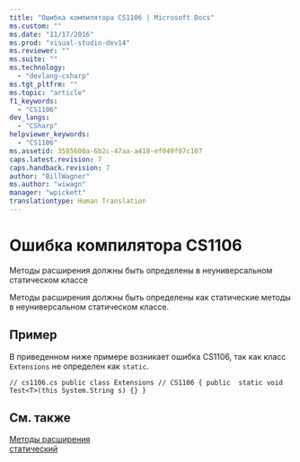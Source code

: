 ```yaml
---
title: "Ошибка компилятора CS1106 | Microsoft Docs"
ms.custom: ""
ms.date: "11/17/2016"
ms.prod: "visual-studio-dev14"
ms.reviewer: ""
ms.suite: ""
ms.technology: 
  - "devlang-csharp"
ms.tgt_pltfrm: ""
ms.topic: "article"
f1_keywords: 
  - "CS1106"
dev_langs: 
  - "CSharp"
helpviewer_keywords: 
  - "CS1106"
ms.assetid: 3585600a-6b2c-47aa-a418-ef049f07c107
caps.latest.revision: 7
caps.handback.revision: 7
author: "BillWagner"
ms.author: "wiwagn"
manager: "wpickett"
translationtype: Human Translation
---
```

# Ошибка компилятора CS1106
Методы расширения должны быть определены в неуниверсальном статическом классе  
  
 Методы расширения должны быть определены как статические методы в неуниверсальном статическом классе.  
  
## Пример  
 В приведенном ниже примере возникает ошибка CS1106, так как класс `Extensions` не определен как `static`.  
  
```  
// cs1106.cs public class Extensions // CS1106 { public  static void Test<T>(this System.String s) {} }  
```  
  
## См. также  
 [Методы расширения](../../csharp/programming-guide/classes-and-structs/extension-methods.md)   
 [статический](../../csharp/language-reference/keywords/static.md)